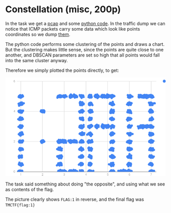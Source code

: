 # Constellation (misc, 200p)

In the task we get a [pcap](traffic.pcap) and some [python code](proc.py).
In the traffic dump we can notice that ICMP packets carry some data which look like points coordinates so we dump [them](points.txt).

The python code performs some clustering of the points and draws a chart.
But the clustering makes little sense, since the points are quite close to one another, and DBSCAN parameters are set so high that all points would fall into the same cluster anyway.

Therefore we simply plotted the points directly, to get:

![](plot.png)

The task said something about doing "the opposite", and using what we see as contents of the flag.

The picture clearly shows `FLAG:1` in reverse, and the final flag was `TMCTF{flag:1}`
